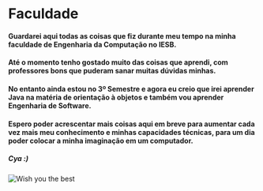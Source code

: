 # Faculdade

#### Guardarei aqui todas as coisas que fiz durante meu tempo na minha faculdade de Engenharia da Computação no IESB.

#### Até o momento tenho gostado muito das coisas que aprendi, com professores bons que puderam sanar muitas dúvidas minhas.
#### No entanto ainda estou no 3º Semestre e agora eu creio que irei aprender Java na matéria de orientação à objetos e também vou aprender Engenharia de Software.
#### Espero poder acrescentar mais coisas aqui em breve para aumentar cada vez mais meu conhecimento e minhas capacidades técnicas, para um dia poder colocar a minha imaginação em um computador. 

##### Cya :)

![Wish you the best](https://img.wattpad.com/c1bef8eadb1f37b5f5c533b82b3924e7f1bb7224/68747470733a2f2f73332e616d617a6f6e6177732e636f6d2f776174747061642d6d656469612d736572766963652f53746f7279496d6167652f54396577614968317038476550773d3d2d313036373532393733302e313637643333656334623563336536323434353434323937393737312e676966)


